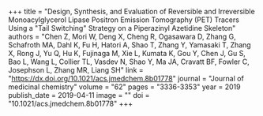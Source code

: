 +++
title = "Design, Synthesis, and Evaluation of Reversible and Irreversible Monoacylglycerol Lipase Positron Emission Tomography (PET) Tracers Using a \"Tail Switching\" Strategy on a Piperazinyl Azetidine Skeleton"
authors = "Chen Z, Mori W, Deng X, Cheng R, Ogasawara D, Zhang G, Schafroth MA, Dahl K, Fu H, Hatori A, Shao T, Zhang Y, Yamasaki T, Zhang X, Rong J, Yu Q, Hu K, Fujinaga M, Xie L, Kumata K, Gou Y, Chen J, Gu S, Bao L, Wang L, Collier TL, Vasdev N, Shao Y, Ma JA, Cravatt BF, Fowler C, Josephson L, Zhang MR, Liang SH"
link = "https://dx.doi.org/10.1021/acs.jmedchem.8b01778"
journal = "Journal of medicinal chemistry"
volume = "62"
pages = "3336-3353"
year = 2019
publish_date = 2019-04-11
image = ""
doi = "10.1021/acs.jmedchem.8b01778"
+++